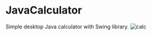 # JavaCalculator
Simple desktop Java calculator with Swing library.
![calc](https://image.ibb.co/duk7HR/image.png)
